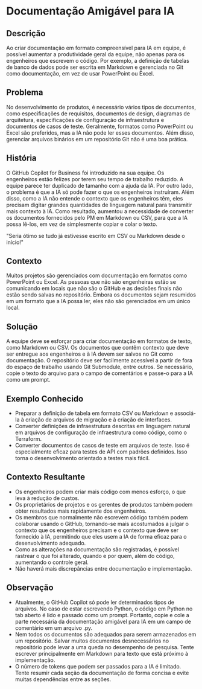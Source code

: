 # Documentação Amigável para IA

## Descrição

Ao criar documentação em formato compreensível para IA em equipe, é possível aumentar a produtividade geral da equipe, não apenas para os engenheiros que escrevem o código. Por exemplo, a definição de tabelas de banco de dados pode ser escrita em Markdown e gerenciada no Git como documentação, em vez de usar PowerPoint ou Excel.

## Problema

No desenvolvimento de produtos, é necessário vários tipos de documentos, como especificações de requisitos, documentos de design, diagramas de arquitetura, especificações de configuração de infraestrutura e documentos de casos de teste. Geralmente, formatos como PowerPoint ou Excel são preferidos, mas a IA não pode ler esses documentos. Além disso, gerenciar arquivos binários em um repositório Git não é uma boa prática.

## História

O GitHub Copilot for Business foi introduzido na sua equipe. Os engenheiros estão felizes por terem seu tempo de trabalho reduzido. A equipe parece ter duplicado de tamanho com a ajuda da IA. Por outro lado, o problema é que a IA só pode fazer o que os engenheiros instruíram. Além disso, como a IA não entende o contexto que os engenheiros têm, eles precisam digitar grandes quantidades de linguagem natural para transmitir mais contexto à IA. Como resultado, aumentou a necessidade de converter os documentos fornecidos pelo PM em Markdown ou CSV, para que a IA possa lê-los, em vez de simplesmente copiar e colar o texto.

"Seria ótimo se tudo já estivesse escrito em CSV ou Markdown desde o início!"

## Contexto

Muitos projetos são gerenciados com documentação em formatos como PowerPoint ou Excel. As pessoas que não são engenheiras estão se comunicando em locais que não são o GitHub e as decisões finais não estão sendo salvas no repositório. Embora os documentos sejam resumidos em um formato que a IA possa ler, eles não são gerenciados em um único local.

## Solução

A equipe deve se esforçar para criar documentação em formatos de texto, como Markdown ou CSV. Os documentos que contêm contexto que deve ser entregue aos engenheiros e à IA devem ser salvos no Git como documentação. O repositório deve ser facilmente acessível a partir de fora do espaço de trabalho usando Git Submodule, entre outros. Se necessário, copie o texto do arquivo para o campo de comentários e passe-o para a IA como um prompt.

## Exemplo Conhecido

* Preparar a definição de tabela em formato CSV ou Markdown e associá-la à criação de arquivos de migração e à criação de interfaces.
* Converter definições de infraestrutura descritas em linguagem natural em arquivos de configuração de infraestrutura como código, como o Terraform.
* Converter documentos de casos de teste em arquivos de teste. Isso é especialmente eficaz para testes de API com padrões definidos. Isso torna o desenvolvimento orientado a testes mais fácil.

## Contexto Resultante

* Os engenheiros podem criar mais código com menos esforço, o que leva à redução de custos.
* Os proprietários de projetos e os gerentes de produtos também podem obter resultados mais rapidamente dos engenheiros.
* Os membros que normalmente não escrevem código também podem colaborar usando o GitHub, tornando-se mais acostumados a julgar o contexto que os engenheiros precisam e o contexto que deve ser fornecido à IA, permitindo que eles usem a IA de forma eficaz para o desenvolvimento adequado.
* Como as alterações na documentação são registradas, é possível rastrear o que foi alterado, quando e por quem, além do código, aumentando o controle geral.
* Não haverá mais discrepâncias entre documentação e implementação.

## Observação

* Atualmente, o GitHub Copilot só pode ler determinados tipos de arquivos. No caso de estar escrevendo Python, o código em Python no tab aberto é lido e passado como um prompt. Portanto, copie e cole a parte necessária da documentação amigável para IA em um campo de comentário em um arquivo .py.
* Nem todos os documentos são adequados para serem armazenados em um repositório. Salvar muitos documentos desnecessários no repositório pode levar a uma queda no desempenho de pesquisa. Tente escrever principalmente em Markdown para texto que está próximo à implementação.
* O número de tokens que podem ser passados para a IA é limitado. Tente resumir cada seção da documentação de forma concisa e evite muitas dependências entre as seções.
